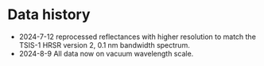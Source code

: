 # Data history
- 2024-7-12 reprocessed reflectances with higher resolution to match the TSIS-1 HRSR version 2, 0.1 nm bandwidth spectrum.
- 2024-8-9 All data now on vacuum wavelength scale. 
